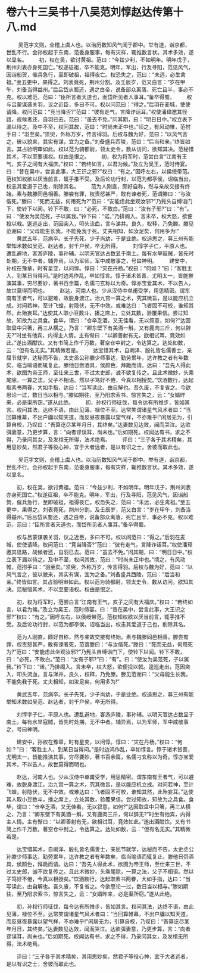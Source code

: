# 卷六十三吴书十八吴范刘惇赵达传第十八.md

 　　吴范字文则，全稽上虞人也。以治历数知风气闻于郡中。举有道，诣京都，世乱不行。会孙权起于东南，范委身服事，每有灾祥，辄推数言状。其术多效，遂以显名。 　　初，权在吴，欲讨黄祖。范曰：“今兹少利，不如明年。明年戊子，荆州刘表亦身死国亡。”权遂征祖，卒不能克。明年，军出，行及寻阳，范见风气，因诣船贺，催兵急行，至即破祖，祖得夜亡。权恐失之，范曰：“未远，必生禽祖。”至五更中，果得之。刘表竟死，荆州分割。及壬辰岁，范又白言：“岁在甲午，刘备当得益州。”后吕岱从蜀还，遇之白帝，说备部众离落，死亡且半，事必不克。权以难范，范曰：“臣所言者天道也，而岱所见者人事耳。”备卒得蜀。 　　权与吕蒙谋袭关羽，议之近臣，多曰不可。权以问范曰：“得之。”后羽在麦城，使使请降。权问范曰：“竞当降否?”范曰：“彼有走气，言降诈话耳。”权使潘璋邀其径路，觇候者还，自羽已去。范曰：“虽去不免。”问其期，曰：“明日日中。”权立表下漏以待之。及中不至，权问其故，范曰：“时尚未正中也。”顷之，有风动帷，范拊手曰：“羽至矣。”须臾，外称万岁，传言得羽。后权与魏为好，范曰：“以风气言之，彼以貌来，其实有谋，宜为之备。”刘备盛兵西陵，范曰：“后当和亲。”终皆如言。其占验明审如此。权以范为骑都尉，领太史令，数从访问，欲知其决。范秘惜其术，不以至要语权。权由是恨之。 　　初，权为将军时，范尝白言“江南有王气，亥子之间有大福庆。”权曰：“若终如言，以君为候。”及立为吴王，范时侍宴。曰：“昔在吴中，尝言此事，大王识之邪?”权曰：“有之。”因呼左右，以侯绶带范。范权知权欲以厌当前言，辄手推不受。及后论功行封，以范为都亭侯，诏临当出，权恚其爱道于己也，削除其名。 　　范为人刚直，颇好自称，然与亲故交接有终始。素与魏滕同邑相善。滕尝有罪，权责怒甚严，敢有谏者死，范谓滕曰：“与汝偕死。”滕曰：“死而无益，何用死为?”范曰：“安能虑此坐观汝邪?”乃髡头自缚诣门下，使铃下以闻。铃下不敢，曰：“必死，不敢白。”范曰：“汝有子邪?”曰：“有”。曰：“使汝为吴范死，子以属我。”铃下曰：“诺。”乃排阁入。言未卒，权大怒，欲便投以戟。逡巡走出，范因突入，叩头流血，言与涕并。良久，权释，乃免滕。滕见范谢曰：“父母能生长我，不能免我于死。丈夫相知，如汝足矣，何用多为!” 　　黄武五年，范病卒。长子先死，少子尚幼，于是业绝。权追思之，募三州有能举知术数如吴范、赵达者，封千户侯，卒无所得。 　　刘惇字子仁，平原人也。遭乱避地，客游庐陵，事孙辅。以明天官达占数显于南土。每有水旱寇贼，皆先时处期，无不中者。辅异焉，以为军师，军中咸敬事之，号曰神明。 　　建安中，孙权在豫章，时有星变，以问惇。惇曰：“灾在丹杨。”权曰：“何如？”曰：“客胜主人，到某日当得问。”是时边鸿作乱，卒如惇言。惇于诸术皆善，尤明太一，皆能推演其事，穷尽要妙，著书百余篇，名儒刁玄称以为奇。惇亦宝爱其术，不以告人，故世莫得而明也。 　　赵达，河南人也。少从汉侍中单甫受学，用思精密。谓东南有王者气，可以避难，故脱身渡江。治九宫一算之术，究其微旨，是以能应机立成。对问若神，至计飞蝗，射隐伏，无不中效。或难达曰：飞者固不可校，谁知其然，此殆妄耳。”达使其人取小豆数斗，播之席上，立处其数，验覆果信。尝过知故，知故为之具食。食毕，谓曰：“仓卒乏酒，又无佳看，无以叙意，如何?”达因取盘中只箸，再三从横之，乃言：“卿东壁下有美酒一斛，又有鹿肉三斤，何以辞无?”时坐有他宾，内得主人情。主有惭曰：“以卿善射有无，欲相试耳，竟效如此。”遂出酒酣饮。又有书简上作千万数，著空仓中封之，令达算之。达处如数，云：“但有名无实。”其精微若是。 　　达宝惜其术，自阚泽、殷礼皆名儒善士，亲屈节就学，达秘而不告，太史丞公孙滕少师事达，勤劳累年，达许教之者有年数矣，临当喻语而辄复止。滕他日赍酒具，侯颜色，拜跪而请。达曰：“吾先人得此术，欲图为帝王师，至仕来三世，不过太史郎，诚不欲复传之。且此术微妙，头乘尾除，一算之法，父子不相语。然以子笃好不倦，今真以相授矣。”饮酒数行，达起取素书两眷，大如手指，达曰：“当写读此，由自解也。吾久废，不复省之。今欲思论一过，数日当以相与。”滕如期往，至乃阳求索书，惊言失之，云：“女婿昨来，必是渠所窃。”遂从此绝。 　　初，孙权行师征伐，每令达有所推步，皆如其言。权问其法，达终不语，由此见薄，禄位不至。达常笑谓诸星气风术者曰：“当回算帷幕，不出户牖以知天道，而反昼夜暴露以望气样，不亦难乎!”闲居无为，引算自校，乃叹曰：“吾算讫尽某年月日，其终矣。”达妻数见达效，闻而哭泣。达欲弭妻意，乃更步算，言：“向者谬误耳，尚未也。”后如期死。权闻达有书，求之不得，乃录问其女，及发棺无所得，法术绝焉。 　　评曰：“三子各于其术精矣，其用思妙矣，然君子等役心神，宜于大者远者，是以有识之士，舍彼而取此也。

 　　吴范字文则，全稽上虞人也。以治历数知风气闻于郡中。举有道，诣京都，世乱不行。会孙权起于东南，范委身服事，每有灾祥，辄推数言状。其术多效，遂以显名。

　　初，权在吴，欲讨黄祖。范曰：“今兹少利，不如明年。明年戊子，荆州刘表亦身死国亡。”权遂征祖，卒不能克。明年，军出，行及寻阳，范见风气，因诣船贺，催兵急行，至即破祖，祖得夜亡。权恐失之，范曰：“未远，必生禽祖。”至五更中，果得之。刘表竟死，荆州分割。及壬辰岁，范又白言：“岁在甲午，刘备当得益州。”后吕岱从蜀还，遇之白帝，说备部众离落，死亡且半，事必不克。权以难范，范曰：“臣所言者天道也，而岱所见者人事耳。”备卒得蜀。

　　权与吕蒙谋袭关羽，议之近臣，多曰不可。权以问范曰：“得之。”后羽在麦城，使使请降。权问范曰：“竞当降否?”范曰：“彼有走气，言降诈话耳。”权使潘璋邀其径路，觇候者还，自羽已去。范曰：“虽去不免。”问其期，曰：“明日日中。”权立表下漏以待之。及中不至，权问其故，范曰：“时尚未正中也。”顷之，有风动帷，范拊手曰：“羽至矣。”须臾，外称万岁，传言得羽。后权与魏为好，范曰：“以风气言之，彼以貌来，其实有谋，宜为之备。”刘备盛兵西陵，范曰：“后当和亲。”终皆如言。其占验明审如此。权以范为骑都尉，领太史令，数从访问，欲知其决。范秘惜其术，不以至要语权。权由是恨之。

　　初，权为将军时，范尝白言“江南有王气，亥子之间有大福庆。”权曰：“若终如言，以君为候。”及立为吴王，范时侍宴。曰：“昔在吴中，尝言此事，大王识之邪?”权曰：“有之。”因呼左右，以侯绶带范。范权知权欲以厌当前言，辄手推不受。及后论功行封，以范为都亭侯，诏临当出，权恚其爱道于己也，削除其名。

　　范为人刚直，颇好自称，然与亲故交接有终始。素与魏滕同邑相善。滕尝有罪，权责怒甚严，敢有谏者死，范谓滕曰：“与汝偕死。”滕曰：“死而无益，何用死为?”范曰：“安能虑此坐观汝邪?”乃髡头自缚诣门下，使铃下以闻。铃下不敢，曰：“必死，不敢白。”范曰：“汝有子邪?”曰：“有”。曰：“使汝为吴范死，子以属我。”铃下曰：“诺。”乃排阁入。言未卒，权大怒，欲便投以戟。逡巡走出，范因突入，叩头流血，言与涕并。良久，权释，乃免滕。滕见范谢曰：“父母能生长我，不能免我于死。丈夫相知，如汝足矣，何用多为!”

　　黄武五年，范病卒。长子先死，少子尚幼，于是业绝。权追思之，募三州有能举知术数如吴范、赵达者，封千户侯，卒无所得。

　　刘惇字子仁，平原人也。遭乱避地，客游庐陵，事孙辅。以明天官达占数显于南土。每有水旱寇贼，皆先时处期，无不中者。辅异焉，以为军师，军中咸敬事之，号曰神明。

　　建安中，孙权在豫章，时有星变，以问惇。惇曰：“灾在丹杨。”权曰：“何如？”曰：“客胜主人，到某日当得问。”是时边鸿作乱，卒如惇言。惇于诸术皆善，尤明太一，皆能推演其事，穷尽要妙，著书百余篇，名儒刁玄称以为奇。惇亦宝爱其术，不以告人，故世莫得而明也。

　　赵达，河南人也。少从汉侍中单甫受学，用思精密。谓东南有王者气，可以避难，故脱身渡江。治九宫一算之术，究其微旨，是以能应机立成。对问若神，至计飞蝗，射隐伏，无不中效。或难达曰：飞者固不可校，谁知其然，此殆妄耳。”达使其人取小豆数斗，播之席上，立处其数，验覆果信。尝过知故，知故为之具食。食毕，谓曰：“仓卒乏酒，又无佳看，无以叙意，如何?”达因取盘中只箸，再三从横之，乃言：“卿东壁下有美酒一斛，又有鹿肉三斤，何以辞无?”时坐有他宾，内得主人情。主有惭曰：“以卿善射有无，欲相试耳，竟效如此。”遂出酒酣饮。又有书简上作千万数，著空仓中封之，令达算之。达处如数，云：“但有名无实。”其精微若是。

　　达宝惜其术，自阚泽、殷礼皆名儒善士，亲屈节就学，达秘而不告，太史丞公孙滕少师事达，勤劳累年，达许教之者有年数矣，临当喻语而辄复止。滕他日赍酒具，侯颜色，拜跪而请。达曰：“吾先人得此术，欲图为帝王师，至仕来三世，不过太史郎，诚不欲复传之。且此术微妙，头乘尾除，一算之法，父子不相语。然以子笃好不倦，今真以相授矣。”饮酒数行，达起取素书两眷，大如手指，达曰：“当写读此，由自解也。吾久废，不复省之。今欲思论一过，数日当以相与。”滕如期往，至乃阳求索书，惊言失之，云：“女婿昨来，必是渠所窃。”遂从此绝。

　　初，孙权行师征伐，每令达有所推步，皆如其言。权问其法，达终不语，由此见薄，禄位不至。达常笑谓诸星气风术者曰：“当回算帷幕，不出户牖以知天道，而反昼夜暴露以望气样，不亦难乎!”闲居无为，引算自校，乃叹曰：“吾算讫尽某年月日，其终矣。”达妻数见达效，闻而哭泣。达欲弭妻意，乃更步算，言：“向者谬误耳，尚未也。”后如期死。权闻达有书，求之不得，乃录问其女，及发棺无所得，法术绝焉。

　　评曰：“三子各于其术精矣，其用思妙矣，然君子等役心神，宜于大者远者，是以有识之士，舍彼而取此也。
